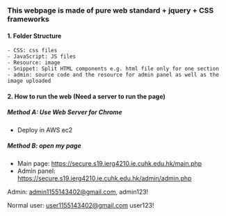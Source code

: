 ### This webpage is made of pure web standard + jquery + CSS frameworks 
#### 1. Folder Structure  
    - CSS: css files
    - JavaScript: JS files
    - Resource: image
    - Snippet: Split HTML components e.g. html file only for one section
    - admin: source code and the resource for admin panel as well as the image uploaded
#### 2. How to run the web (Need a server to run the page)
  ##### Method A: Use Web Server for Chrome 
  - Deploy in AWS ec2
  ##### Method B: open my page 
  - Main page: https://secure.s19.ierg4210.ie.cuhk.edu.hk/main.php
  - Admin panel: https://secure.s19.ierg4210.ie.cuhk.edu.hk/admin/admin.php

Admin: admin1155143402@gmail.com, admin123!

Normal user: user1155143402@gmail.com user123!
